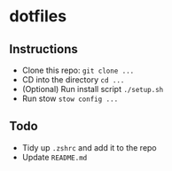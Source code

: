 # dotfiles

## Instructions

- Clone this repo: `git clone ...`
- CD into the directory `cd ...`
- (Optional) Run install script `./setup.sh`
- Run stow `stow config ...`

## Todo

- Tidy up `.zshrc` and add it to the repo
- Update `README.md`
